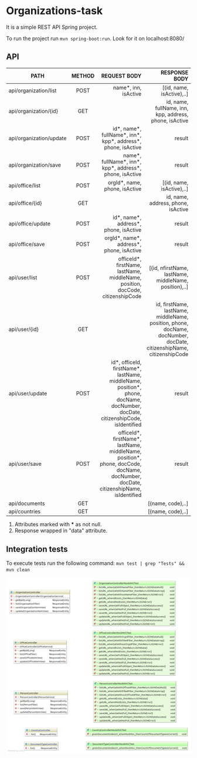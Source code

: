 # Organizations-task
It is a simple REST API Spring project. 

To run the project run `mvn spring-boot:run`. Look for it on localhost:8080/

## API

| PATH                    | METHOD | REQUEST BODY        | RESPONSE BODY              |
| ----------------------- |:------:| -------------------:| --------------------------:|
| api/organization/list   | POST   | name*, inn, isActive | [{id, name, isActive},..] |
| api/organization/{id}   | GET    |                     | id, name, fullName, inn, kpp, address, phone, isActive |
| api/organization/update | POST   | id*, name*, fullName*, inn*, kpp*, address*, phone, isActive | result |
| api/organization/save   | POST   | name*, fullName*, inn*, kpp*, address*, phone, isActive | result |
| api/office/list         | POST   | orgId*, name, phone, isActive | [{id, name, isActive},..] |
| api/office/{id}         | GET    |            | id, name, address, phone, isActive |
| api/office/update       | POST   | id*, name*, address*, phone, isActive | result |
| api/office/save         | POST   | orgId*, name*, address*, phone, isActive | result |
| api/user/list           | POST   | officeId*, firstName, lastName, middleName, position, docCode, citizenshipCode | [{id, nfirstName, lastName, middleName, position},..] |
| api/user/{id}           | GET    |  | id, firstName, lastName, middleName, position, phone, docName, docNumber, docDate, citizenshipName, citizenshipCode |
| api/user/update         | POST   | id*, officeId, firstName*, lastName, middleName, position*, phone, docName, docNumber, docDate, citizenshipCode, isIdentified  | result |
| api/user/save           | POST   | officeId*, firstName*, lastName, middleName, position*, phone, docCode, docName, docNumber, docDate, citizenshipName, isIdentified  | result |
| api/documents           | GET    |   |  [{name, code},..] |
| api/countries           | GET    |   |  [{name, code},..] |

1. Attributes marked with <b>*</b> as not null. 
2. Response wrapped in "data" attribute.

## Integration tests
To execute tests run the following command: `mvn test | grep "Tests" && mvn clean` 

![Controllers and IT](controllers.png)
